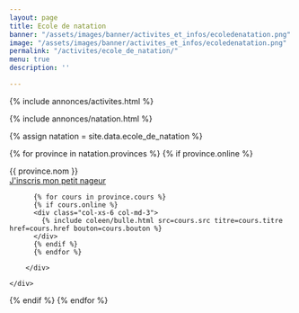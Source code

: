 ```yaml
---
layout: page
title: Ecole de natation
banner: "/assets/images/banner/activites_et_infos/ecoledenatation.png"
image: "/assets/images/banner/activites_et_infos/ecoledenatation.png"
permalink: "/activites/ecole_de_natation/"
menu: true
description: ''

---
```

{% include annonces/activites.html %}

{% include annonces/natation.html %}

{% assign natation = site.data.ecole_de_natation %}

{% for province in natation.provinces %}
{% if province.online %}
<div class="container">
    <div class="team-members-tow mtb-50">
      <div class="d-flex justify-content-between align-items-center">
        <div class="sub-title">
          <span>{{ province.nom }}</span>
        </div>
        <div>
          <a href="https://www12.iclub.be/myiclub3_CFS_register.asp?ClubID=559&LG=FR&Categorie=5" class="btn btn-info-filled">J'inscris mon petit nageur</a>
        </div>
      </div>
        <div class="row">

          {% for cours in province.cours %}
          {% if cours.online %}
          <div class="col-xs-6 col-md-3">
            {% include coleen/bulle.html src=cours.src titre=cours.titre href=cours.href bouton=cours.bouton %}
          </div>
          {% endif %}
          {% endfor %}

        </div>

    </div>
</div>
{% endif %}
{% endfor %}